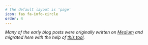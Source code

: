 ```yaml
---
# the default layout is 'page'
icon: fas fa-info-circle
order: 4
---
```


*Many of the early blog posts were originally written on [Medium](https://medium.com/@asmith9992/) and migrated here
with the help of [this tool](https://github.com/ZhgChgLi/ZMediumToJekyll).*
